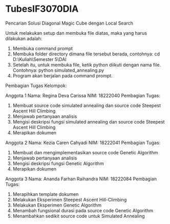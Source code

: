 # TubesIF3070DIA
Pencarian Solusi Diagonal Magic Cube dengan Local Search

Untuk melakukan setup dan membuka file diatas, maka yang harus dilakukan adalah:
1. Membuka command prompt
2. Membuka folder directory dimana file tersebut berada, contohnya:
   cd D:\Kuliah\Semester 5\DAI
3. Setelah itu, untuk membuka file, ketik python diikuti dengan nama file. Contohnya:
   python simulated_annealing.py
4. Program akan berjalan pada command prompt. 

Pembagian Tugas Kelompok:

Anggota 1
Nama: Regina Deva Carissa
NIM: 18222040
Pembagian Tugas:
1. Membuat source code simulated annealing dan source code Steepest Ascent Hill Climbing
2. Menjawab pertanyaan analisis
3. Mengisi deskripsi fungsi simulated annealing dan source code Steepest Ascent Hill Climbing
4. Merapikan dokumen

Anggota 2
Nama: Kezia Caren Cahyadi
NIM: 18222041
Pembagian Tugas:
1. Membuat dan mengimplementasikan source code Genetic Algorithm
2. Menjawab pertanyaan analisis
3. Mengisi deskripsi fungsi Genetic Algorithm
4. Merapikan dokumen

Anggota 3
Nama: Ananda Farhan Raihandra
NIM: 18222084
Pembagian Tugas:
1. Merapihkan template dokumen
2. Melakukan Eksperimen Steepest Ascent Hill-Climbing
3. Melakukan Eksperimen Genetic Algorithm
4. Menambah fungsional durasi pada  source code Genetic Algorithm
5. Menambahkan sedikit source code untuk Simulated Annealing 

